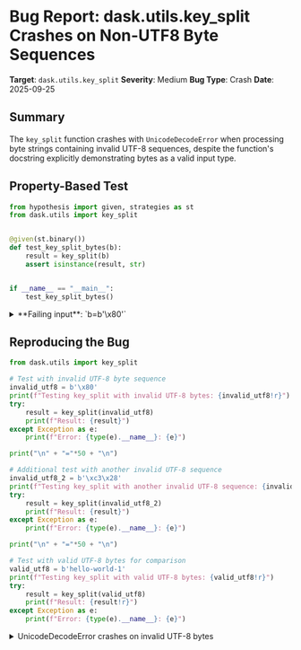 # Bug Report: dask.utils.key_split Crashes on Non-UTF8 Byte Sequences

**Target**: `dask.utils.key_split`
**Severity**: Medium
**Bug Type**: Crash
**Date**: 2025-09-25

## Summary

The `key_split` function crashes with `UnicodeDecodeError` when processing byte strings containing invalid UTF-8 sequences, despite the function's docstring explicitly demonstrating bytes as a valid input type.

## Property-Based Test

```python
from hypothesis import given, strategies as st
from dask.utils import key_split


@given(st.binary())
def test_key_split_bytes(b):
    result = key_split(b)
    assert isinstance(result, str)


if __name__ == "__main__":
    test_key_split_bytes()
```

<details>

<summary>
**Failing input**: `b=b'\x80'`
</summary>
```
Traceback (most recent call last):
  File "/home/npc/pbt/agentic-pbt/worker_/7/hypo.py", line 12, in <module>
    test_key_split_bytes()
    ~~~~~~~~~~~~~~~~~~~~^^
  File "/home/npc/pbt/agentic-pbt/worker_/7/hypo.py", line 6, in test_key_split_bytes
    def test_key_split_bytes(b):
                   ^^^
  File "/home/npc/miniconda/lib/python3.13/site-packages/hypothesis/core.py", line 2124, in wrapped_test
    raise the_error_hypothesis_found
  File "/home/npc/pbt/agentic-pbt/worker_/7/hypo.py", line 7, in test_key_split_bytes
    result = key_split(b)
  File "/home/npc/miniconda/lib/python3.13/site-packages/dask/utils.py", line 1979, in key_split
    return key_split(s.decode())
                     ~~~~~~~~^^
UnicodeDecodeError: 'utf-8' codec can't decode byte 0x80 in position 0: invalid start byte
Falsifying example: test_key_split_bytes(
    b=b'\x80',
)
```
</details>

## Reproducing the Bug

```python
from dask.utils import key_split

# Test with invalid UTF-8 byte sequence
invalid_utf8 = b'\x80'
print(f"Testing key_split with invalid UTF-8 bytes: {invalid_utf8!r}")
try:
    result = key_split(invalid_utf8)
    print(f"Result: {result}")
except Exception as e:
    print(f"Error: {type(e).__name__}: {e}")

print("\n" + "="*50 + "\n")

# Additional test with another invalid UTF-8 sequence
invalid_utf8_2 = b'\xc3\x28'
print(f"Testing key_split with another invalid UTF-8 sequence: {invalid_utf8_2!r}")
try:
    result = key_split(invalid_utf8_2)
    print(f"Result: {result}")
except Exception as e:
    print(f"Error: {type(e).__name__}: {e}")

print("\n" + "="*50 + "\n")

# Test with valid UTF-8 bytes for comparison
valid_utf8 = b'hello-world-1'
print(f"Testing key_split with valid UTF-8 bytes: {valid_utf8!r}")
try:
    result = key_split(valid_utf8)
    print(f"Result: {result!r}")
except Exception as e:
    print(f"Error: {type(e).__name__}: {e}")
```

<details>

<summary>
UnicodeDecodeError crashes on invalid UTF-8 bytes
</summary>
```
Testing key_split with invalid UTF-8 bytes: b'\x80'
Error: UnicodeDecodeError: 'utf-8' codec can't decode byte 0x80 in position 0: invalid start byte

==================================================

Testing key_split with another invalid UTF-8 sequence: b'\xc3('
Error: UnicodeDecodeError: 'utf-8' codec can't decode byte 0xc3 in position 0: invalid continuation byte

==================================================

Testing key_split with valid UTF-8 bytes: b'hello-world-1'
Result: 'hello-world'
```
</details>

## Why This Is A Bug

The function violates its implicit contract in three critical ways:

1. **Documentation explicitly shows bytes as valid input**: The docstring at line 1964 demonstrates `>>> key_split(b'hello-world-1')` returning `'hello-world'`, establishing that bytes are an expected input type. There is no documentation stating that only UTF-8 valid bytes are supported.

2. **Inconsistent error handling**: The function has a general exception handler (lines 2001-2002) that catches all exceptions and returns `"Other"` for unparseable inputs. However, the byte decoding at line 1979 (`return key_split(s.decode())`) happens **outside** the try block, creating an inconsistent error handling pattern where some errors crash while others return `"Other"`.

3. **Unexpected crash in production scenarios**: Python bytes objects can contain any byte values (0x00-0xFF), not just valid UTF-8. Binary data, encrypted content, or data from external sources may contain non-UTF-8 sequences. The function already handles `None` input gracefully by returning `"Other"`, so crashing on certain byte inputs is inconsistent.

## Relevant Context

The `key_split` function is an internal Dask utility (not in the public API documentation) decorated with `@functools.lru_cache(100000)` for performance. Its purpose is to extract meaningful identifiers from various input formats including strings, tuples, and bytes.

The function's existing behavior for edge cases:
- `key_split(None)` returns `"Other"`
- Any exception during string parsing returns `"Other"`
- Valid UTF-8 bytes like `b'hello-world-1'` work correctly

The bug affects any code path in Dask that might pass arbitrary byte sequences to this function, potentially causing unexpected crashes in data processing pipelines.

Source code location: `/lib/python3.13/site-packages/dask/utils.py` lines 1947-2002

## Proposed Fix

```diff
--- a/dask/utils.py
+++ b/dask/utils.py
@@ -1976,7 +1976,10 @@ def key_split(s):
     """
     # If we convert the key, recurse to utilize LRU cache better
     if type(s) is bytes:
-        return key_split(s.decode())
+        try:
+            return key_split(s.decode())
+        except UnicodeDecodeError:
+            return "Other"
     if type(s) is tuple:
         return key_split(s[0])
     try:
```